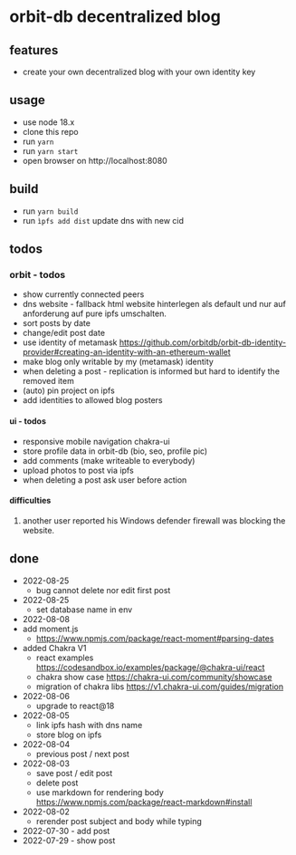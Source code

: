 # orbit-db decentralized blog
## features
- create your own decentralized blog with your own identity key

## usage
- use node 18.x
- clone this repo 
- run ``yarn``
- run ``yarn start``
- open browser on http://localhost:8080

## build 
- run ``yarn build``
- run ``ìpfs add dist`` update dns with new cid 

## todos
### orbit - todos
- show currently connected peers
- dns website - fallback html website hinterlegen als default und nur auf anforderung auf pure ipfs umschalten.
- sort posts by date
- change/edit post date  
- use identity of metamask https://github.com/orbitdb/orbit-db-identity-provider#creating-an-identity-with-an-ethereum-wallet
- make blog only writable by my (metamask) identity
- when deleting a post - replication is informed but hard to identify the removed item
- (auto) pin project on ipfs
- add identities to allowed blog posters

#### ui - todos
- responsive mobile navigation chakra-ui
- store profile data in orbit-db (bio, seo, profile pic)
- add comments (make writeable to everybody)
- upload photos to post via ipfs
- when deleting a post ask user before action

#### difficulties
1. another user reported his Windows defender firewall was blocking the website.

## done
- 2022-08-25 
    - bug cannot delete nor edit first post
- 2022-08-25 
    - set database name in env
- 2022-08-08
- add moment.js 
    - https://www.npmjs.com/package/react-moment#parsing-dates
- added Chakra V1 
    - react examples https://codesandbox.io/examples/package/@chakra-ui/react
    - chakra show case https://chakra-ui.com/community/showcase
    - migration of chakra libs https://v1.chakra-ui.com/guides/migration
- 2022-08-06
    - upgrade to react@18 
- 2022-08-05
    - link ipfs hash with dns name
    - store blog on ipfs 
- 2022-08-04
    - previous post / next post 
- 2022-08-03
    - save post / edit post
    - delete post
    - use markdown for rendering body https://www.npmjs.com/package/react-markdown#install
- 2022-08-02 
    - rerender post subject and body while typing 
- 2022-07-30 - add post
- 2022-07-29 - show post